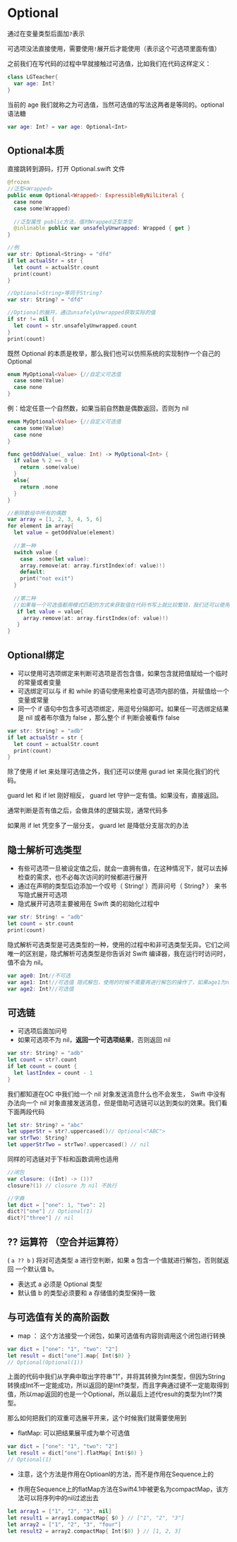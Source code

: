 # Optional 

通过在变量类型后面加`?`表示

可选项没法直接使用，需要使用`!`展开后才能使用（表示这个可选项里面有值）

之前我们在写代码的过程中早就接触过可选值，比如我们在代码这样定义： 

```swift
class LGTeacher{
  var age: Int? 
}
```

当前的 age 我们就称之为可选值，当然可选值的写法这两者是等同的。optional语法糖

```swift
var age: Int? = var age: Optional<Int>
```

## Optional本质

直接跳转到源码，打开 Optional.swift 文件 

```swift
@frozen
//泛型<Wrapped>
public enum Optional<Wrapped>: ExpressibleByNilLiteral {
  case none 
  case some(Wrapped)
  
  //泛型属性 public方法，值时Wrapped泛型类型
  @inlinable public var unsafelyUnwrapped: Wrapped { get }
}

//例
var str: Optional<String> = "dfd"
if let actualStr = str {
  let count = actualStr.count
  print(count)
}

//Optional<String>等同于String?
var str: String? = "dfd"

//Optional的展开，通过unsafelyUnwrapped获取实际的值
if str != nil {
  let count = str.unsafelyUnwrapped.count
}
print(count)
```

既然 Optional 的本质是枚举，那么我们也可以仿照系统的实现制作一个自己的 Optional 

```swift
enum MyOptional<Value> {//自定义可选值
  case some(Value)
  case none
}
```

例：给定任意一个自然数，如果当前自然数是偶数返回，否则为 nil

```swift
enum MyOptional<Value> {//自定义可选值
  case some(Value)
  case none
}

func getOddValue(_ value: Int) -> MyOptional<Int> {
  if value % 2 == 0 {
    return .some(value)
  }
  else{
    return .none
  }
}

//删除数组中所有的偶数
var array = [1, 2, 3, 4, 5, 6]
for element in array{
  let value = getOddValue(element)
  
  //第一种
  switch value {
    case .some(let value):
    array.remove(at: array.firstIndex(of: value)!)
    default:
    print("not exit")
  }
  
  //第二种
  //如果每一个可选值都用模式匹配的方式来获取值在代码书写上就比较繁琐，我们还可以使用 if let 的方式来进行可选值绑定 
   if let value = value{
     array.remove(at: array.firstIndex(of: value)!)
   }
}
```

## Optional绑定

- 可以使用可选项绑定来判断可选项是否包含值，如果包含就把值赋给一个临时的常量或者变量
- 可选绑定可以与 if 和 while 的语句使用来检查可选项内部的值，并赋值给一个变量或常量
- 同一个 if 语句中包含多可选项绑定，用逗号分隔即可。如果任一可选绑定结果是 nil 或者布尔值为 false ，那么整个 if 判断会被看作 false

```swift
var str: String? = "adb"
if let actualStr = str {
  let count = actualStr.count
  print(count)
}
```

除了使用 if let 来处理可选值之外，我们还可以使用 gurad let 来简化我们的代码。

guard let 和 if let 刚好相反， guard let 守护一定有值。如果没有，直接返回。 

通常判断是否有值之后，会做具体的逻辑实现，通常代码多 

如果用 if let 凭空多了一层分支， guard let 是降低分支层次的办法 

## 隐士解析可选类型

- 有些可选项一旦被设定值之后，就会一直拥有值，在这种情况下，就可以去掉检查的需求，也不必每次访问的时候都进行展开
- 通过在声明的类型后边添加一个叹号（ String! ）而非问号（ String? ） 来书写隐式展开可选项
- 隐式展开可选项主要被用在 Swift 类的初始化过程中

```swift
var str: String! = "adb"
let count = str.count
print(count)
```

隐式解析可选类型是可选类型的一种，使用的过程中和非可选类型无异。它们之间唯一的区别是，隐式解析可选类型是你告诉对 Swift 编译器，我在运行时访问时，值不会为 nil。 

```swift
var age0: Int//不可选
var age1: Int!//可选值 隐式解包，使用的时候不需要再进行解包的操作了，如果age1为nil了 则崩溃。
var age2: Int?//可选值
```

## 可选链 

- 可选项后面加问号
- 如果可选项不为 nil，**返回一个可选项结果**，否则返回 nil

```swift
var str: String? = "adb"
let count = str?.count
if let count = count {
  let lastIndex = count - 1
}
```

我们都知道在OC 中我们给一个 nil 对象发送消息什么也不会发生， Swift 中没有办法向一个 nil 对象直接发送消息，但是借助可选链可以达到类似的效果。我们看下面两段代码

```swift
let str: String? = "abc"
let upperStr = str?.uppercased()// Optional<"ABC">
var strTwo: String?
let upperStrTwo = strTwo?.uppercased() // nil
```

同样的可选链对于下标和函数调用也适用 

```swift
//闭包
var closure: ((Int) -> ())?
closure?(1) // closure 为 nil 不执行

//字典
let dict = ["one": 1, "two": 2]
dict?["one"] // Optional(1)
dict?["three"] // nil
```

## ?? 运算符 （空合并运算符） 

( `a ?? b` ) 将对可选类型 a 进行空判断，如果 a 包含一个值就进行解包，否则就返回 一个默认值 b。

- 表达式 a 必须是 Optional 类型 
- 默认值 b 的类型必须要和 a 存储值的类型保持一致 

## 与可选值有关的高阶函数 

- map ： 这个方法接受一个闭包，如果可选值有内容则调用这个闭包进行转换 

```swift
var dict = ["one": "1", "two": "2"]
let result = dict["one"].map{ Int($0) }
// Optional(Optional(1))
```

上面的代码中我们从字典中取出字符串”1”，并将其转换为Int类型，但因为String转换成Int不一定能成功，所以返回的是Int?类型，而且字典通过键不一定能取得到值，所以map返回的也是一个Optional，所以最后上述代result的类型为Int??类型。 

那么如何把我们的双重可选展平开来，这个时候我们就需要使用到 

- flatMap: 可以把结果展平成为单个可选值 

```swift
var dict = ["one": "1", "two": "2"]
let result = dict["one"].flatMap{ Int($0) }
// Optional(1)
```

- 注意，这个方法是作用在Optioanl的方法，而不是作用在Sequence上的 

- 作用在Sequence上的flatMap方法在Swift4.1中被更名为compactMap，该方法可以将序列中的nil过滤出去

```swift
let array1 = ["1", "2", "3", nil]
let result1 = array1.compactMap{ $0 } // ["1", "2", "3"]
let array2 = ["1", "2", "3", "four"]
let result2 = array2.compactMap{ Int($0) } // [1, 2, 3]
```

